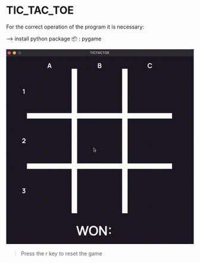 # TIC_TAC_TOE

For the correct operation of the program it is necessary:

--> install python package 📦 : pygame 

![Simple Checkers](doc/tictactoe.gif)

> Press the r key to reset the game

